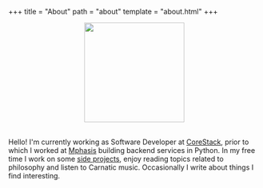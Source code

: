 +++
title = "About"
path = "about"
template = "about.html"
+++

<img src=https://i.postimg.cc/wBm1cBQb/profile-modified.png width="200px" style="margin:auto; display:block;">

<br>

Hello! I'm currently working as Software Developer at [CoreStack](https://www.corestack.io), prior to which I worked at [Mphasis](https://www.mphasis.com/home.html) building backend services in Python. In my free time I work on some [side projects](http://github.com/neelabalan), enjoy reading topics related to philosophy and listen to Carnatic music. Occasionally I write about things I find interesting.



